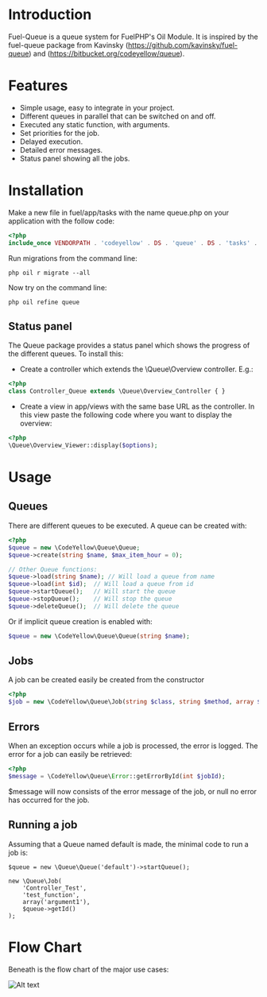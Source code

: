 # Introduction
Fuel-Queue is a queue system for FuelPHP's Oil Module. It is inspired by the fuel-queue package from Kavinsky (https://github.com/kavinsky/fuel-queue) and (https://bitbucket.org/codeyellow/queue).

# Features
* Simple usage, easy to integrate in your project.
* Different queues in parallel that can be switched on and off.
* Executed any static function, with arguments.
* Set priorities for the job.
* Delayed execution.
* Detailed error messages.
* Status panel showing all the jobs.


# Installation
Make a new file in fuel/app/tasks with the name queue.php on your application with the follow code:

```php
<?php
include_once VENDORPATH . 'codeyellow' . DS . 'queue' . DS . 'tasks' . DS . 'queue.php';
```
Run migrations from the command line:

```
php oil r migrate --all
```

Now try on the command line:

```
php oil refine queue
```

## Status panel
The Queue package provides a status panel which shows the progress of the different queues. To install this:

* Create a controller which extends the \Queue\Overview controller. E.g.:

```php
<?php
class Controller_Queue extends \Queue\Overview_Controller { }
```

* Create a view in app/views with the same base URL as the controller. In this view paste the following code where you want to display the overview:

```php
<?php
\Queue\Overview_Viewer::display($options);
```

# Usage

## Queues

There are different queues to be executed. A queue can be created with:

```php
<?php
$queue = new \CodeYellow\Queue\Queue;
$queue->create(string $name, $max_item_hour = 0);

// Other Queue functions:
$queue->load(string $name); // Will load a queue from name
$queue->load(int $id);  // Will load a queue from id
$queue->startQueue();   // Will start the queue
$queue->stopQueue();    // Will stop the queue
$queue->deleteQueue();  // Will delete the queue
```

Or if implicit queue creation is enabled with:
```php
$queue = new \CodeYellow\Queue\Queue(string $name);
```

## Jobs

A job can be created easily be created from the constructor

```php
<?php
$job = new \CodeYellow\Queue\Job(string $class, string $method, array $args, int $queueId, $priority = 0, $executeAfter = 0);
```

## Errors

When an exception occurs while a job is processed, the error is logged. The error for a job can easily be retrieved:

```php
<?php
$message = \CodeYellow\Queue\Error::getErrorById(int $jobId);
```
$message will now consists of the error message of the job, or null no error has occurred for the job.

## Running a job
Assuming that a Queue named default is made, the minimal code to run a job is:

```
$queue = new \Queue\Queue('default')->startQueue();

new \Queue\Job(
    'Controller_Test',
    'test_function',
    array('argument1'),
    $queue->getId()
);
```

# Flow Chart
Beneath is the flow chart of the major use cases:

![Alt text](http://codeyellow.nl/images/queueFlowDiagram.svg)
